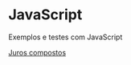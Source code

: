 # JavaScript
Exemplos e testes com JavaScript

[Juros compostos](https://rudineiw.github.io/JavaScript/juros-compostos.html)

